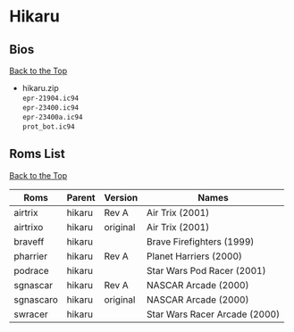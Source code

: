 # Hikaru


## Bios
[Back to the Top](#hikaru)
- hikaru.zip     <br />
`epr-21904.ic94      `<br />
`epr-23400.ic94      `<br />
`epr-23400a.ic94     `<br />
`prot_bot.ic94       `<br />

## Roms List
[Back to the Top](#hikaru)

|   Roms    | Parent    | Version  | Names                                        |         
| --------- | --------- | -------  |--------------------------------------------- | 
| airtrix   | hikaru    | Rev A    | Air Trix (2001)                              |
| airtrixo  | hikaru    | original | Air Trix (2001)                              |
| braveff   | hikaru    |          | Brave Firefighters (1999)                    |
| pharrier  | hikaru    | Rev A    | Planet Harriers (2000)                       |
| podrace   | hikaru    |          | Star Wars Pod Racer  (2001)                  |
| sgnascar  | hikaru    | Rev A    | NASCAR Arcade (2000)                         |
| sgnascaro | hikaru    | original | NASCAR Arcade (2000)                         |
| swracer   | hikaru    |          | Star Wars Racer Arcade (2000)                |
	
	
	
